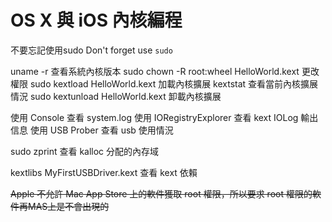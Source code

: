 # OS X 與 iOS 內核編程

不要忘記使用sudo
Don't forget use `sudo`

uname -r 查看系統內核版本
sudo chown -R root:wheel HelloWorld.kext     更改權限
sudo kextload HelloWorld.kext     加載內核擴展
kextstat     查看當前內核擴展情況
sudo kextunload HelloWorld.kext     卸載內核擴展

使用 Console 查看 system.log
使用 IORegistryExplorer 查看 kext IOLog 輸出信息
使用 USB Prober 查看 usb 使用情況

sudo zprint 查看 kalloc 分配的內存域

kextlibs MyFirstUSBDriver.kext 查看 kext 依賴

~~Apple 不允許 Mac App Store 上的軟件獲取 root 權限，所以要求 root 權限的軟件再MAS上是不會出現的~~

